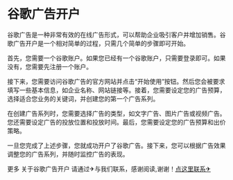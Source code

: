 # 谷歌广告开户

谷歌广告是一种非常有效的在线广告形式，可以帮助企业吸引客户并增加销售。谷歌广告开户是一个相对简单的过程，只需几个简单的步骤即可开始。

首先，您需要一个谷歌账户。如果您已经有一个谷歌账户，只需要登录即可。如果没有，您需要先注册一个账户。

接下来，您需要访问谷歌广告的官方网站并点击“开始使用”按钮。然后您会被要求填写一些基本信息，如企业名称、网站链接等。接着，您需要设定您的广告预算，选择适合您业务的关键词，并创建您的第一个广告系列。

在创建广告系列时，您需要选择广告的类型，如文字广告、图片广告或视频广告。您还需要设定广告的投放位置和投放时间。最后，您需要设定您的广告预算和出价策略。

一旦您完成了上述步骤，您就成功开户了谷歌广告。接下来，您可以根据广告效果调整您的广告系列，并随时监控广告的表现。

更多 关于谷歌广告开户 请通过✈与我们联系，感谢阅读,谢谢！[点这里联系✈](https://www.k02.cc)
